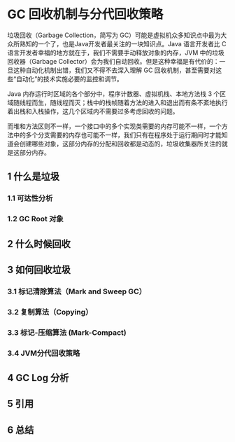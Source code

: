 # GC 回收机制与分代回收策略

垃圾回收（Garbage Collection，简写为 GC）可能是虚拟机众多知识点中最为大众所熟知的一个了，也是Java开发者最关注的一块知识点。Java 语言开发者比 C 语言开发者幸福的地方就在于，我们不需要手动释放对象的内存，JVM 中的垃圾回收器（Garbage Collector）会为我们自动回收。但是这种幸福是有代价的：一旦这种自动化机制出错，我们又不得不去深入理解 GC 回收机制，甚至需要对这些“自动化”的技术实施必要的监控和调节。

 Java 内存运行时区域的各个部分中，程序计数器、虚拟机栈、本地方法栈 3 个区域随线程而生，随线程而灭；栈中的栈帧随着方法的进入和退出而有条不紊地执行着出栈和入栈操作，这几个区域内不需要过多考虑回收的问题。

 而堆和方法区则不一样，一个接口中的多个实现类需要的内存可能不一样，一个方法中的多个分支需要的内存也可能不一样，我们只有在程序处于运行期间时才能知道会创建哪些对象，这部分内存的分配和回收都是动态的，垃圾收集器所关注的就是这部分内存。

## 1 什么是垃圾

### 1.1 可达性分析

### 1.2 GC Root 对象

## 2 什么时候回收

## 3 如何回收垃圾

### 3.1 标记清除算法（Mark and Sweep GC）

### 3.2 复制算法（Copying）

### 3.3 标记-压缩算法 (Mark-Compact)

### 3.4 JVM分代回收策略

## 4 GC Log 分析

## 5 引用

## 6 总结
